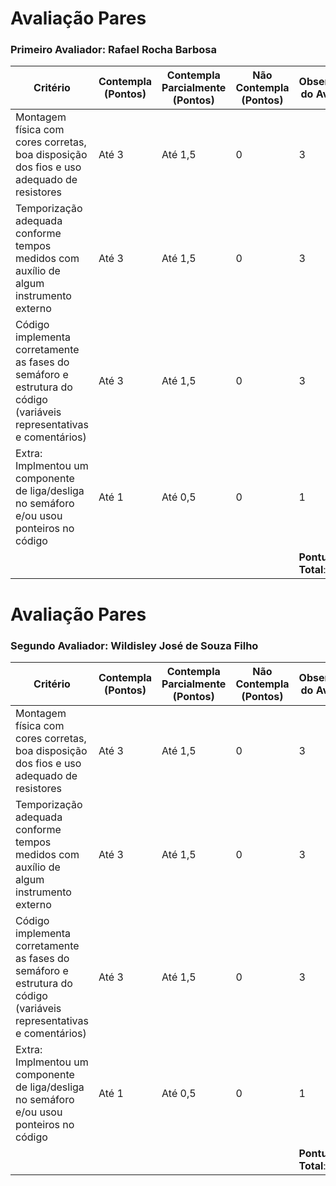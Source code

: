 # Avaliação Pares

### Primeiro Avaliador: Rafael Rocha Barbosa

| Critério                                                                                                 | Contempla (Pontos) | Contempla Parcialmente (Pontos) | Não Contempla (Pontos) | Observações do Avaliador |
|---------------------------------------------------------------------------------------------------------|--------------------|----------------------------------|--------------------------|---------------------------|
| Montagem física com cores corretas, boa disposição dos fios e uso adequado de resistores                | Até 3              | Até 1,5                            | 0                        |              3             |
| Temporização adequada conforme tempos medidos com auxílio de algum instrumento externo                  | Até 3              | Até 1,5                          | 0                        |             3              |
| Código implementa corretamente as fases do semáforo e estrutura do código (variáveis representativas e comentários) | Até 3              | Até 1,5                          | 0                        |             3              |
| Extra: Implmentou um componente de liga/desliga no semáforo e/ou usou ponteiros no código | Até 1              |  Até 0,5                         | 0                        |             1              |
|  |                                                             |  | |**Pontuação Total**: 10|

# Avaliação Pares

### Segundo Avaliador: Wildisley José de Souza Filho

| Critério                                                                                                 | Contempla (Pontos) | Contempla Parcialmente (Pontos) | Não Contempla (Pontos) | Observações do Avaliador |
|---------------------------------------------------------------------------------------------------------|--------------------|----------------------------------|--------------------------|---------------------------|
| Montagem física com cores corretas, boa disposição dos fios e uso adequado de resistores                | Até 3              | Até 1,5                            | 0                        |              3             |
| Temporização adequada conforme tempos medidos com auxílio de algum instrumento externo                  | Até 3              | Até 1,5                          | 0                        |             3              |
| Código implementa corretamente as fases do semáforo e estrutura do código (variáveis representativas e comentários) | Até 3              | Até 1,5                          | 0                        |             3              |
| Extra: Implmentou um componente de liga/desliga no semáforo e/ou usou ponteiros no código | Até 1              |  Até 0,5                         | 0                        |             1              |
|  |                                                             |  | |**Pontuação Total**: 10|